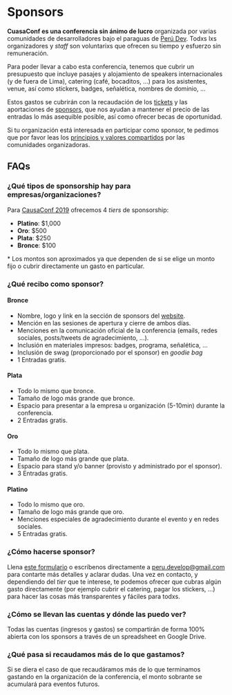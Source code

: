 # Sponsors

**CuasaConf es una conferencia sin ánimo de lucro** organizada por varias
comunidades de desarrolladores bajo el paraguas de [Perú Dev](https://peru-dev.org/).
Todxs lxs organizadores y _staff_ son voluntarixs que ofrecen su tiempo y
esfuerzo sin remuneración.

Para poder llevar a cabo esta conferencia, tenemos que cubrir un presupuesto que
incluye pasajes y alojamiento de speakers internacionales (y de fuera de Lima),
catering (café, bocaditos, ...) para los asistentes, venue, así como stickers,
badges, señalética, nombres de dominio, ...

Estos gastos se cubrirán con la recaudación de los [tickets](https://causaconf.pe/#tickets)
y las aportaciones de [sponsors](https://causaconf.pe/#sponsors), que nos ayudan
a mantener el precio de las entradas lo más asequible posible, así como ofrecer
becas de oportunidad.

Si tu organización está interesada en participar como sponsor, te pedimos que
por favor leas los [principios y valores compartidos](https://peru-dev.org/) por
las comunidades organizadoras.

## FAQs

### ¿Qué tipos de sponsorship hay para empresas/organizaciones?

Para [CausaConf 2019](https://causaconf.pe/) ofrecemos 4 _tiers_ de sponsorship:

* **Platino**: $1,000
* **Oro**: $500
* **Plata**: $250
* **Bronce**: $100

\* Los montos son aproximados ya que dependen de si se elige un monto fijo o
cubrir directamente un gasto en particular.

### ¿Qué recibo como sponsor?

#### Bronce

* Nombre, logo y link en la sección de sponsors del [website](https://causaconf.pe/).
* Mención en las sesiones de apertura y cierre de ambos días.
* Menciones en la comunicación oficial de la conferencia (emails, redes
  sociales, posts/tweets de agradecimiento, ...).
* Inclusión en materiales impresos: badges, programa, señalética, ...
* Inclusión de swag (proporcionado por el sponsor) en _goodie bag_
* 1 Entradas gratis.

#### Plata

* Todo lo mismo que bronce.
* Tamaño de logo más grande que bronce.
* Espacio para presentar a la empresa u organización (5-10min) durante la
  conferencia.
* 2 Entradas gratis.

#### Oro

* Todo lo mismo que plata.
* Tamaño de logo más grande que plata.
* Espacio para stand y/o banner (provisto y administrado por el sponsor).
* 3 Entradas gratis.

#### Platino

* Todo lo mismo que oro.
* Tamaño de logo más grande que oro.
* Menciones especiales de agradecimiento durante el evento y en redes sociales.
* 5 Entradas gratis.

### ¿Cómo hacerse sponsor?

Llena [este formulario](https://forms.gle/7UxA1ynbDm7cN55B9) o escríbenos
directamente a [peru.develop@gmail.com](mailto:peru.develop@gmail.com) para
contarte más detalles y aclarar dudas. Una vez en contacto, y dependiendo del
_tier_ que te interese, te podemos ofrecer que cubras algún gasto directamente
(por ejemplo cubrir el catering, pagar los stickers, ...) para hacer las cosas
más transparentes y fáciles para todxs.

### ¿Cómo se llevan las cuentas y dónde las puedo ver?

Todas las cuentas (ingresos y gastos) se compartirán de forma 100% abierta con
los sponsors a través de un spreadsheet en Google Drive.

### ¿Qué pasa si recaudamos más de lo que gastamos?

Si se diera el caso de que recaudáramos más de lo que terminamos gastando en la
organización de la conferencia, el monto sobrante se acumulará para eventos
futuros.
